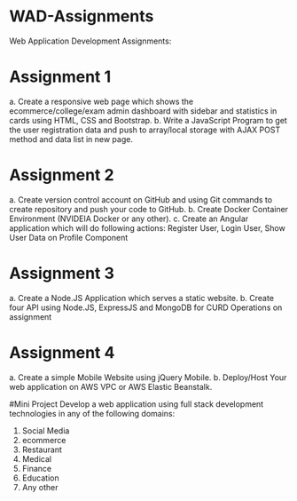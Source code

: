 # WAD-Assignments
Web Application Development Assignments:

# Assignment 1
a. Create a responsive web page which shows the ecommerce/college/exam admin dashboard with
sidebar and statistics in cards using HTML, CSS and Bootstrap.
b. Write a JavaScript Program to get the user registration data and push to array/local storage with AJAX
POST method and data list in new page.

# Assignment 2
a. Create version control account on GitHub and using Git commands to create repository and push
your code to GitHub.
b. Create Docker Container Environment (NVIDEIA Docker or any other).
c. Create an Angular application which will do following actions: Register User, Login User, Show User
Data on Profile Component

# Assignment 3
a. Create a Node.JS Application which serves a static website.
b. Create four API using Node.JS, ExpressJS and MongoDB for CURD Operations on assignment

# Assignment 4
a. Create a simple Mobile Website using jQuery Mobile.
b. Deploy/Host Your web application on AWS VPC or AWS Elastic Beanstalk. 

#Mini Project
Develop a web application using full stack development technologies in any of the following domains:
1. Social Media
2. ecommerce
3. Restaurant
4. Medical
5. Finance
6. Education
7. Any other
